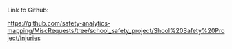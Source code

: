 Link to Github:

https://github.com/safety-analytics-mapping/MiscRequests/tree/school_safety_project/Shool%20Safety%20Project/Injuries

